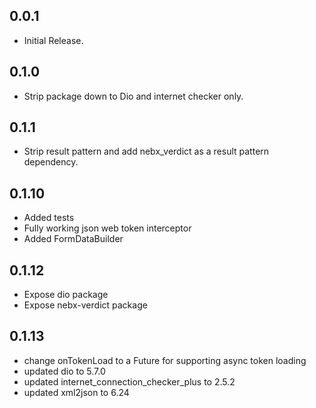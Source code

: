 ## 0.0.1
* Initial Release.

## 0.1.0
* Strip package down to Dio and internet checker only.

## 0.1.1
* Strip result pattern and add nebx_verdict as a result pattern dependency.

## 0.1.10
* Added tests
* Fully working json web token interceptor
* Added FormDataBuilder

## 0.1.12
* Expose dio package
* Expose nebx-verdict package

## 0.1.13
* change onTokenLoad to a Future<String> for supporting async token loading
* updated dio to 5.7.0
* updated internet_connection_checker_plus to 2.5.2
* updated xml2json to 6.24